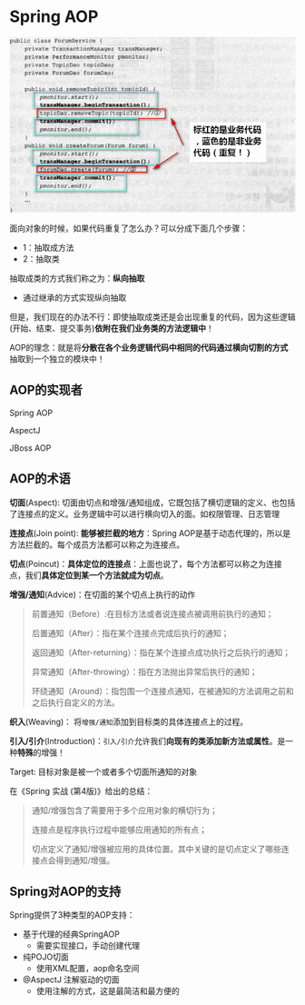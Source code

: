 # Spring AOP

![](../img/springAop1.png)

面向对象的时候，如果代码重复了怎么办？可以分成下面几个步骤：

- 1：抽取成方法
- 2：抽取类

抽取成类的方式我们称之为：**纵向抽取**

- 通过继承的方式实现纵向抽取

但是，我们现在的办法不行：即使抽取成类还是会出现重复的代码，因为这些逻辑(开始、结束、提交事务)**依附在我们业务类的方法逻辑中**！



AOP的理念：就是将**分散在各个业务逻辑代码中相同的代码通过横向切割的方式**抽取到一个独立的模块中！



## AOP的实现者

Spring AOP

AspectJ

JBoss AOP



## AOP的术语

**切面**(Aspect): 切面由切点和增强/通知组成，它既包括了横切逻辑的定义、也包括了连接点的定义。业务逻辑中可以进行横向切入的面。如权限管理、日志管理

**连接点**(Join point): **能够被拦截的地方**：Spring AOP是基于动态代理的，所以是方法拦截的。每个成员方法都可以称之为连接点。

**切点**(Poincut)：**具体定位的连接点**：上面也说了，每个方法都可以称之为连接点，我们**具体定位到某一个方法就成为切点**。

**增强/通知**(Advice)：在切面的某个切点上执行的动作

> 前置通知（Before）:在目标方法或者说连接点被调用前执行的通知；
>
> 后置通知（After）：指在某个连接点完成后执行的通知；
>
> 返回通知（After-returning）：指在某个连接点成功执行之后执行的通知；
>
> 异常通知（After-throwing）：指在方法抛出异常后执行的通知；
>
> 环绕通知（Around）：指包围一个连接点通知，在被通知的方法调用之前和之后执行自定义的方法。

**织入**(Weaving)： 将`增强/通知`添加到目标类的具体连接点上的过程。

**引入/引介**(Introduction)：`引入/引介`允许我们**向现有的类添加新方法或属性**。是一种**特殊**的增强！

Target: 目标对象是被一个或者多个切面所通知的对象



在《Spring 实战 (第4版)》给出的总结：

> 通知/增强包含了需要用于多个应用对象的横切行为；
>
> 连接点是程序执行过程中能够应用通知的所有点；
>
> 切点定义了通知/增强被应用的具体位置。其中关键的是切点定义了哪些连接点会得到通知/增强。



## Spring对AOP的支持

Spring提供了3种类型的AOP支持：

- 基于代理的经典SpringAOP
  - 需要实现接口，手动创建代理
- 纯POJO切面
  - 使用XML配置，aop命名空间
- @AspectJ 注解驱动的切面
  - 使用注解的方式，这是最简洁和最方便的